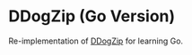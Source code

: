# DDogZip (Go Version)

Re-implementation of [DDogZip](https://github.com/luisgabrielroldan/ddogzip) for learning Go.


